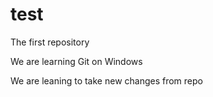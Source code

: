 # test
The first repository

We are learning Git on Windows

We are leaning to take new changes from repo
